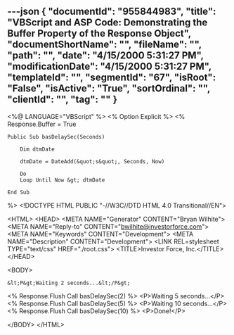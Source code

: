 ---json
{
  "documentId": "955844983",
  "title": "VBScript and ASP Code: Demonstrating the Buffer Property of the Response Object",
  "documentShortName": "",
  "fileName": "",
  "path": "",
  "date": "4/15/2000 5:31:27 PM",
  "modificationDate": "4/15/2000 5:31:27 PM",
  "templateId": "",
  "segmentId": "67",
  "isRoot": "False",
  "isActive": "True",
  "sortOrdinal": "",
  "clientId": "",
  "tag": ""
}
---

&lt;%@ LANGUAGE=&quot;VBScript&quot; %&gt;
&lt;% Option Explicit %&gt;
&lt;%
    Response.Buffer = True
    
    Public Sub basDelaySec(Seconds) 
    
        Dim dtmDate 
    
        dtmDate = DateAdd(&quot;s&quot;, Seconds, Now) 
         
        Do 
        Loop Until Now &gt; dtmDate 
    
    End Sub 
%&gt;
&lt;!DOCTYPE HTML PUBLIC &quot;-//W3C//DTD HTML 4.0 Transitional//EN&quot;&gt;

&lt;HTML&gt;
&lt;HEAD&gt;
    &lt;META NAME=&quot;Generator&quot; CONTENT=&quot;Bryan Wilhite&quot;&gt;
    &lt;META NAME=&quot;Reply-to&quot; CONTENT=&quot;bwilhite@investorforce.com&quot;&gt;
    &lt;META NAME=&quot;Keywords&quot; CONTENT=&quot;Development&quot;&gt;
    &lt;META NAME=&quot;Description&quot; CONTENT=&quot;Development&quot;&gt;
    &lt;LINK REL=stylesheet TYPE=&quot;text/css&quot; HREF=&quot;./root.css&quot;&gt;
    &lt;TITLE&gt;Investor Force, Inc.&lt;/TITLE&gt;
&lt;/HEAD&gt;

&lt;BODY&gt;

    &lt;P&gt;Waiting 2 seconds...&lt;/P&gt;
&lt;%
    Response.Flush
    Call basDelaySec(2)
%&gt;
    &lt;P&gt;Waiting 5 seconds...&lt;/P&gt;
&lt;%
    Response.Flush
    Call basDelaySec(5)
%&gt;
    &lt;P&gt;Waiting 10 seconds...&lt;/P&gt;
&lt;%
    Response.Flush
    Call basDelaySec(10)
%&gt;
    &lt;P&gt;Done!&lt;/P&gt;

&lt;/BODY&gt;
&lt;/HTML&gt;
